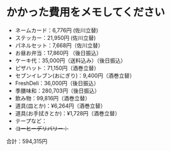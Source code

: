 # かかった費用をメモしてください

* ネームカード：6,776円 (佐川立替)
* ステッカー：21,950円 (佐川立替)
* パネルセット：7,668円（佐川立替）
* お昼お弁当：17,860円 （後日振込）
* ケーキ代：35,000円（送料込み）（後日振込）
* ピザハット：71,150円（酒巻立替）
* セブンイレブン(おにぎり)：9,400円（酒巻立替）
* FreshDeli：36,000円（後日振込）
* 季膳味和：280,703円（後日振込）
* 飲み物：99,816円（酒巻立替）
* 道具(皿とか)：¥6,264円（酒巻立替）
* 道具(お手拭きとか)：¥1,728円（酒巻立替）
* テープなど：
* ~~コーヒーデリバリー：~~ 


合計：594,315円

